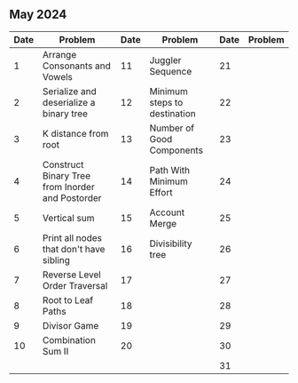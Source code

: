 ## May 2024

| Date | Problem                                          | Date | Problem                      | Date | Problem |
| ---- | ------------------------------------------------ | ---- | ---------------------------- | ---- | ------- |
| 1    | Arrange Consonants and Vowels                    | 11   | Juggler Sequence             | 21   |         |
| 2    | Serialize and deserialize a binary tree          | 12   | Minimum steps to destination | 22   |         |
| 3    | K distance from root                             | 13   | Number of Good Components    | 23   |         |
| 4    | Construct Binary Tree from Inorder and Postorder | 14   | Path With Minimum Effort     | 24   |         |
| 5    | Vertical sum                                     | 15   | Account Merge                | 25   |         |
| 6    | Print all nodes that don't have sibling          | 16   | Divisibility tree            | 26   |         |
| 7    | Reverse Level Order Traversal                    | 17   |                              | 27   |         |
| 8    | Root to Leaf Paths                               | 18   |                              | 28   |         |
| 9    | Divisor Game                                     | 19   |                              | 29   |         |
| 10   | Combination Sum II                               | 20   |                              | 30   |         |
|      |                                                  |      |                              | 31   |         |
